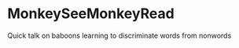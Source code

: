 MonkeySeeMonkeyRead
===================

Quick talk on baboons learning to discriminate words from nonwords
